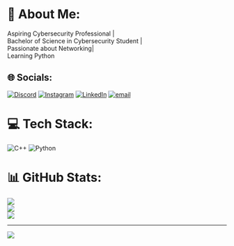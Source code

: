 # 💫 About Me:
Aspiring Cybersecurity Professional | <br>Bachelor of Science in Cybersecurity Student | <br>Passionate about Networking| <br>Learning Python


## 🌐 Socials:
[![Discord](https://img.shields.io/badge/Discord-%237289DA.svg?logo=discord&logoColor=white)](https://discord.gg/748108076422266921) [![Instagram](https://img.shields.io/badge/Instagram-%23E4405F.svg?logo=Instagram&logoColor=white)](https://instagram.com/yousaf_rahil) [![LinkedIn](https://img.shields.io/badge/LinkedIn-%230077B5.svg?logo=linkedin&logoColor=white)](https://linkedin.com/in/yousaf-rahil-589a812a8) [![email](https://img.shields.io/badge/Email-D14836?logo=gmail&logoColor=white)](mailto:yousafrahil7@gmail.com) 

# 💻 Tech Stack:
![C++](https://img.shields.io/badge/c++-%2300599C.svg?style=for-the-badge&logo=c%2B%2B&logoColor=white) ![Python](https://img.shields.io/badge/python-3670A0?style=for-the-badge&logo=python&logoColor=ffdd54)
# 📊 GitHub Stats:
![](https://github-readme-stats.vercel.app/api?username=yousaf-rahil&theme=dark&hide_border=false&include_all_commits=false&count_private=false)<br/>
![](https://github-readme-streak-stats.herokuapp.com/?user=yousaf-rahil&theme=dark&hide_border=false)<br/>
![](https://github-readme-stats.vercel.app/api/top-langs/?username=yousaf-rahil&theme=dark&hide_border=false&include_all_commits=false&count_private=false&layout=compact)

---
[![](https://visitcount.itsvg.in/api?id=yousaf-rahil&icon=0&color=0)](https://visitcount.itsvg.in)

<!-- Proudly created with GPRM ( https://gprm.itsvg.in ) -->

